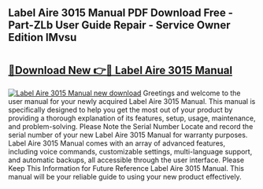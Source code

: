 ## Label Aire 3015 Manual PDF Download Free - Part-ZLb User Guide Repair - Service Owner Edition lMvsu

# <h2><a href="http://bc37017.oget.top/?id=Label+Aire+3015+Manual">🔗Download New 👉🔴 Label Aire 3015 Manual</a></h2>

[![Label Aire 3015 Manual new download](https://i.imgur.com/5g1atiW.png)](http://bc37017.oget.top/?id=Label+Aire+3015+Manual)
Greetings and welcome to the user manual for your newly acquired Label Aire 3015 Manual. This manual is specifically designed to help you get the most out of your product by providing a thorough explanation of its features, setup, usage, maintenance, and problem-solving. Please Note the Serial Number Locate and record the serial number of your new Label Aire 3015 Manual for warranty purposes. Label Aire 3015 Manual comes with an array of advanced features, including voice commands, customizable settings, multi-language support, and automatic backups, all accessible through the user interface. Please Keep This Information for Future Reference Label Aire 3015 Manual. This manual will be your reliable guide to using your new product effectively.
